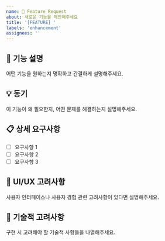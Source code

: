 ```yaml
---
name: 🚀 Feature Request
about: 새로운 기능을 제안해주세요
title: '[FEATURE] '
labels: 'enhancement'
assignees: ''
---
```


## 🚀 기능 설명
어떤 기능을 원하는지 명확하고 간결하게 설명해주세요.

## 💡 동기
이 기능이 왜 필요한지, 어떤 문제를 해결하는지 설명해주세요.

## 📋 상세 요구사항
- [ ] 요구사항 1
- [ ] 요구사항 2
- [ ] 요구사항 3

## 🎨 UI/UX 고려사항
사용자 인터페이스나 사용자 경험 관련 고려사항이 있다면 설명해주세요.

## 🔧 기술적 고려사항
구현 시 고려해야 할 기술적 사항들을 나열해주세요.